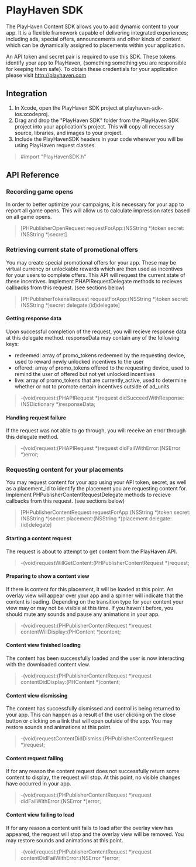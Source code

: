 PlayHaven SDK
==============

The PlayHaven Content SDK allows you to add dynamic content to your app. It is a flexible framework capable of delivering integrated experiences; including ads, special offers, announcements and other kinds of content which can be dynamically assigned to placements within your application.

An API token and secret pair is required to use this SDK. These tokens identify your app to PlayHaven, {something something you are responsible for keeping them safe}. To obtain these credentials for your application please visit http://playhaven.com

Integration
-----------

1. In Xcode, open the PlayHaven SDK project at playhaven-sdk-ios.xcodeproj.
1. Drag and drop the "PlayHaven SDK" folder from the PlayHaven SDK project into your application's project. This will copy all necessary source, libraries, and images to your project.
1. Include the PlayHavenSDK headers in your code wherever you will be using PlayHaven request classes.

> \#import "PlayHavenSDK.h"

API Reference
-------------

### Recording game opens

In order to better optimize your campaigns, it is necessary for your app to report all game opens. This will allow us to calculate impression rates based on all game opens.

> [PHPublisherOpenRequest requestForApp:(NSString *)token secret:(NSString *)secret]

### Retrieving current state of promotional offers

You may create special promotional offers for your app. These may be virtual currency or unlockable rewards which are then used as incentives for your users to complete offers. This API will request the current state of these incentives. Implement PHAPIRequestDelegate methods to recieves callbacks from this request. (see sections below)

> [PHPublisherTokensRequest requestForApp:(NSString *)token secret:(NSString *)secret delegate:(id)delegate]

#### Getting response data

Upon successful completion of the request, you will recieve response data at this delegate method. responseData may contain any of the following keys:

- redeemed: array of promo_tokens redeemed by the requesting device, used to reward newly unlocked incentives to the user
- offered: array of promo_tokens offered to the requesting device, used to remind the user of offered but not yet unlocked incentives
- live: array of promo_tokens that are currently_active, used to determine whether or not to promote certain incentives outside of ad_units

> \-(void)request:(PHAPIRequest *)request didSucceedWithResponse:(NSDictionary *)responseData;

#### Handling request failure

If the request was not able to go through, you will receive an error through this delegate method.

> \-(void)request:(PHAPIRequest *)request didFailWithError:(NSError *)error;

### Requesting content for your placements

You may request content for your app using your API token, secret, as well as a placement_id to identify the placement you are requesting content for. Implement PHPublisherContentRequestDelegate methods to recieve callbacks from this request. (see sections below)

> [PHPublisherContentRequest requestForApp:(NSString *)token secret:(NSString *)secret placement:(NSString *)placement delegate:(id)delegate]

#### Starting a content request

The request is about to attempt to get content from the PlayHaven API. 

> \-(void)requestWillGetContent:(PHPublisherContentRequest *)request;

#### Preparing to show a content view

If there is content for this placement, it will be loaded at this point. An overlay view will appear over your app and a spinner will indicate that the content is loading. Depending on the transition type for your content your view may or may not be visible at this time. If you haven't before, you should mute any sounds and pause any animations in your app. 

> \-(void)request:(PHPublisherContentRequest *)request contentWillDisplay:(PHContent *)content;

#### Content view finished loading

The content has been successfully loaded and the user is now interacting with the downloaded content view. 

> \-(void)request:(PHPublisherContentRequest *)request contentDidDisplay:(PHContent *)content;

#### Content view dismissing

The content has successfully dismissed and control is being returned to your app. This can happen as a result of the user clicking on the close button or clicking on a link that will open outside of the app. You may restore sounds and animations at this point.

> \-(void)requestContentDidDismiss:(PHPublisherContentRequest *)request;

#### Content request failing

If for any reason the content request does not successfully return some content to display, the request will stop. At this point, no visible changes have occurred in your app.

> \-(void)request:(PHPublisherContentRequest *)request didFailWithError:(NSError *)error;

#### Content view failing to load

If for any reason a content unit fails to load after the overlay view has appeared, the request will stop and the overlay view will be removed. You may restore sounds and animations at this point.

> \-(void)request:(PHPublisherContentRequest *)request contentDidFailWithError:(NSError *)error;